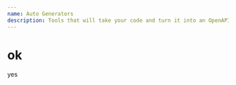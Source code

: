 ```yaml
---
name: Auto Generators
description: Tools that will take your code and turn it into an OpenAPI Specification document
---
```


# ok

yes
